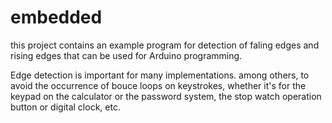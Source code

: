 # embedded

this project contains an example program for detection of faling edges and rising edges that can be used for Arduino programming.

Edge detection is important for many implementations. among others, to avoid the occurrence of bouce loops on keystrokes, whether it's for the keypad on the calculator or the password system, the stop watch operation button or digital clock, etc.
